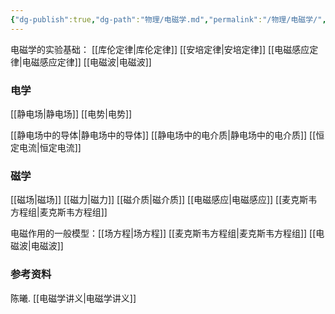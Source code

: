 ```yaml
---
{"dg-publish":true,"dg-path":"物理/电磁学.md","permalink":"/物理/电磁学/","dgPassFrontmatter":true,"noteIcon":"","created":"2024-05-21T15:36:39.880+08:00","updated":"2025-05-01T18:03:14.721+08:00"}
---
```


电磁学的实验基础：
[[库伦定律\|库伦定律]]
[[安培定律\|安培定律]]
[[电磁感应定律\|电磁感应定律]]
[[电磁波\|电磁波]]
### 电学
[[静电场\|静电场]]
[[电势\|电势]]

[[静电场中的导体\|静电场中的导体]]
[[静电场中的电介质\|静电场中的电介质]]
[[恒定电流\|恒定电流]]

### 磁学
[[磁场\|磁场]]
[[磁力\|磁力]]
[[磁介质\|磁介质]]
[[电磁感应\|电磁感应]]
[[麦克斯韦方程组\|麦克斯韦方程组]]

电磁作用的一般模型：[[场方程\|场方程]]  [[麦克斯韦方程组\|麦克斯韦方程组]]
[[电磁波\|电磁波]]



### 参考资料
陈曦. [[电磁学讲义\|电磁学讲义]]
